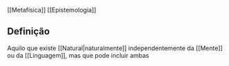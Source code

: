 
[[Metafísica]] [[Epistemologia]]
## Definição

Aquilo que existe [[Natural|naturalmente]] independentemente da [[Mente]] ou da [[Linguagem]], mas que pode incluir ambas